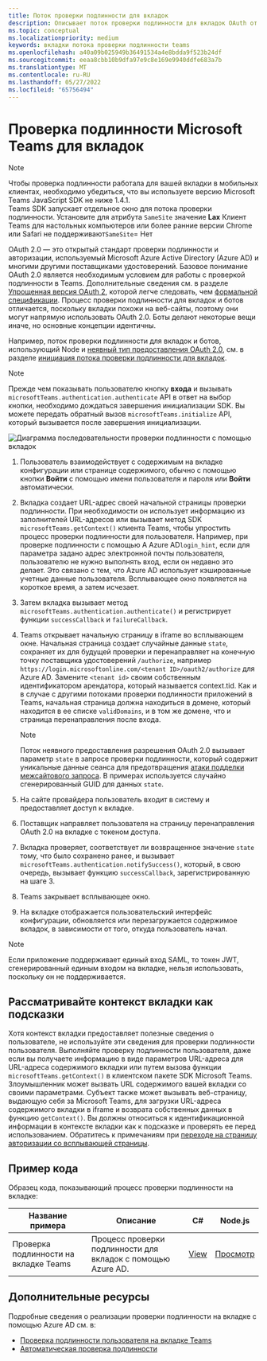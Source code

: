 ```yaml
---
title: Поток проверки подлинности для вкладок
description: Описывает поток проверки подлинности для вкладок OAuth от Azure AD и предоставляет образец кода
ms.topic: conceptual
ms.localizationpriority: medium
keywords: вкладки потока проверки подлинности teams
ms.openlocfilehash: a40a09b025949b36491534a4e8bdda9f523b24df
ms.sourcegitcommit: eeaa8cbb10b9dfa97e9c8e169e9940ddfe683a7b
ms.translationtype: MT
ms.contentlocale: ru-RU
ms.lasthandoff: 05/27/2022
ms.locfileid: "65756494"
---
```

# <a name="microsoft-teams-authentication-flow-for-tabs"></a>Проверка подлинности Microsoft Teams для вкладок

> [!NOTE]
> Чтобы проверка подлинности работала для вашей вкладки в мобильных клиентах, необходимо убедиться, что вы используете версию Microsoft Teams JavaScript SDK не ниже 1.4.1.  
> Teams SDK запускает отдельное окно для потока проверки подлинности. Установите для атрибута `SameSite` значение **Lax** Клиент Teams для настольных компьютеров или более ранние версии Chrome или Safari не поддерживают`SameSite`= Нет

OAuth 2.0 — это открытый стандарт проверки подлинности и авторизации, используемый Microsoft Azure Active Directory (Azure AD) и многими другими поставщиками удостоверений. Базовое понимание OAuth 2.0 является необходимым условием для работы с проверкой подлинности в Teams. Дополнительные сведения см. в разделе [Упрощенная версия OAuth 2](https://aaronparecki.com/oauth-2-simplified/), которой легче следовать, чем [формальной спецификации](https://oauth.net/2/). Процесс проверки подлинности для вкладок и ботов отличается, поскольку вкладки похожи на веб-сайты, поэтому они могут напрямую использовать OAuth 2.0. Боты делают некоторые вещи иначе, но основные концепции идентичны.

Например, поток проверки подлинности для вкладок и ботов, использующий Node и [неявный тип предоставления OAuth 2.0](https://oauth.net/2/grant-types/implicit/), см. в разделе [инициация потока проверки подлинности для вкладок](~/tabs/how-to/authentication/auth-tab-aad.md#initiate-authentication-flow).

> [!NOTE]
> Прежде чем показывать пользователю кнопку **входа** и вызывать `microsoftTeams.authentication.authenticate` API в ответ на выбор кнопки, необходимо дождаться завершения инициализации SDK. Вы можете передать обратный вызов `microsoftTeams.initialize` API, который вызывается после завершения инициализации.

![Диаграмма последовательности проверки подлинности с помощью вкладок](~/assets/images/authentication/tab_auth_sequence_diagram.png)

1. Пользователь взаимодействует с содержимым на вкладке конфигурации или странице содержимого, обычно с помощью кнопки **Войти** с помощью имени пользователя и пароля или **Войти** автоматически.
2. Вкладка создает URL-адрес своей начальной страницы проверки подлинности. При необходимости он использует информацию из заполнителей URL-адресов или вызывает метод SDK `microsoftTeams.getContext()` клиента Teams, чтобы упростить процесс проверки подлинности для пользователя. Например, при проверке подлинности с помощью A Azure AD`login_hint`, если для параметра задано адрес электронной почты пользователя, пользователю не нужно выполнять вход, если он недавно это делает. Это связано с тем, что Azure AD использует кэшированные учетные данные пользователя. Всплывающее окно появляется на короткое время, а затем исчезает.
3. Затем вкладка вызывает метод `microsoftTeams.authentication.authenticate()` и регистрирует функции `successCallback` и `failureCallback`.
4. Teams открывает начальную страницу в iframe во всплывающем окне. Начальная страница создает случайные данные `state`, сохраняет их для будущей проверки и перенаправляет на конечную точку поставщика удостоверений `/authorize`, например `https://login.microsoftonline.com/<tenant ID>/oauth2/authorize` для Azure AD. Замените `<tenant id>` своим собственным идентификатором арендатора, который называется context.tid.
Как и в случае с другими потоками проверки подлинности приложений в Teams, начальная страница должна находиться в домене, который находится в ее списке `validDomains`, и в том же домене, что и страница перенаправления после входа.

    > [!NOTE]
    > Поток неявного предоставления разрешения OAuth 2.0 вызывает параметр `state` в запросе проверки подлинности, который содержит уникальные данные сеанса для предотвращения [атаки подделки межсайтового запроса](https://en.wikipedia.org/wiki/Cross-site_request_forgery). В примерах используется случайно сгенерированный GUID для данных `state`.

5. На сайте провайдера пользователь входит в систему и предоставляет доступ к вкладке.
6. Поставщик направляет пользователя на страницу перенаправления OAuth 2.0 на вкладке с токеном доступа.
7. Вкладка проверяет, соответствует ли возвращенное значение `state` тому, что было сохранено ранее, и вызывает `microsoftTeams.authentication.notifySuccess()`, который, в свою очередь, вызывает функцию `successCallback`, зарегистрированную на шаге 3.
8. Teams закрывает всплывающее окно.
9. На вкладке отображается пользовательский интерфейс конфигурации, обновляется или перезагружается содержимое вкладок, в зависимости от того, откуда пользователь начал.

> [!NOTE]
> Если приложение поддерживает единый вход SAML, то токен JWT, сгенерированный единым входом на вкладке, нельзя использовать, поскольку он не поддерживается.

## <a name="treat-tab-context-as-hints"></a>Рассматривайте контекст вкладки как подсказки

Хотя контекст вкладки предоставляет полезные сведения о пользователе, не используйте эти сведения для проверки подлинности пользователя. Выполняйте проверку подлинности пользователя, даже если вы получаете информацию в виде параметров URL-адреса для URL-адреса содержимого вкладки или путем вызова функции `microsoftTeams.getContext()` в клиентском пакете SDK Microsoft Teams. Злоумышленник может вызвать URL содержимого вашей вкладки со своими параметрами. Субъект также может вызывать веб-страницу, выдающую себя за Microsoft Teams, для загрузки URL-адреса содержимого вкладки в iframe и возврата собственных данных в функцию `getContext()`. Вы должны относиться к идентификационной информации в контексте вкладки как к подсказке и проверять ее перед использованием. Обратитесь к примечаниям при [переходе на страницу авторизации со всплывающей страницы](~/tabs/how-to/authentication/auth-tab-aad.md#navigate-to-the-authorization-page-from-your-pop-up-page).

## <a name="code-sample"></a>Пример кода

Образец кода, показывающий процесс проверки подлинности на вкладке:

| **Название примера** | **Описание** | **C#** | **Node.js** |
|-----------------|-----------------|-------------|------------|
| Проверка подлинности на вкладке Teams | Процесс проверки подлинности для вкладок с помощью Azure AD. | [View](https://github.com/OfficeDev/Microsoft-Teams-Samples/tree/main/samples/app-complete-sample/csharp) | [Просмотр](https://github.com/OfficeDev/Microsoft-Teams-Samples/tree/main/samples/app-complete-sample/nodejs) |

## <a name="see-also"></a>Дополнительные ресурсы

Подробные сведения о реализации проверки подлинности на вкладке с помощью Azure AD см. в:

* [Проверка подлинности пользователя на вкладке Teams](~/tabs/how-to/authentication/auth-tab-AAD.md)
* [Автоматическая проверка подлинности](~/tabs/how-to/authentication/auth-silent-AAD.md)
